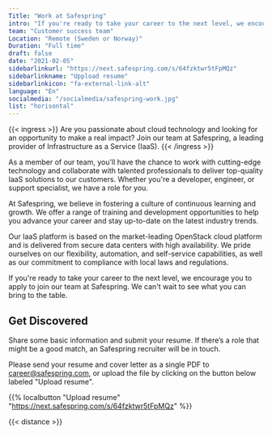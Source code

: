 ```yaml
---
Title: "Work at Safespring"
intro: "If you're ready to take your career to the next level, we encourage you to apply to join our team at Safespring. We can't wait to see what you can bring to the table."
team: "Customer success team"
Location: "Remote (Sweden or Norway)"
Duration: "Full time"
draft: false
date: "2021-02-05"
sidebarlinkurl: "https://next.safespring.com/s/64fzktwr5tFpMQz"
sidebarlinkname: "Uppload resume"
sidebarlinkicon: "fa-external-link-alt"
language: "En"
socialmedia: "/socialmedia/safespring-work.jpg"
list: "horisontal"
---
```


{{< ingress >}}
Are you passionate about cloud technology and looking for an opportunity to make a real impact? Join our team at Safespring, a leading provider of Infrastructure as a Service (IaaS).
{{< /ingress >}}

As a member of our team, you'll have the chance to work with cutting-edge technology and collaborate with talented professionals to deliver top-quality IaaS solutions to our customers. Whether you're a developer, engineer, or support specialist, we have a role for you.

At Safespring, we believe in fostering a culture of continuous learning and growth. We offer a range of training and development opportunities to help you advance your career and stay up-to-date on the latest industry trends.

Our IaaS platform is based on the market-leading OpenStack cloud platform and is delivered from secure data centers with high availability. We pride ourselves on our flexibility, automation, and self-service capabilities, as well as our commitment to compliance with local laws and regulations.

If you're ready to take your career to the next level, we encourage you to apply to join our team at Safespring. We can't wait to see what you can bring to the table.

## Get Discovered

Share some basic information and submit your resume. If there’s a role that might be a good match, an Safespring recruiter will be in touch.

Please send your resume and cover letter as a single PDF to [career@safespring.com](mailto:career@safespring.com), or upload the file by clicking on the button below labeled "Upload resume".

{{% localbutton "Upload resume" "https://next.safespring.com/s/64fzktwr5tFpMQz" %}}

{{< distance >}}
